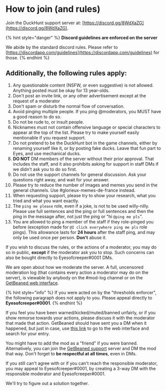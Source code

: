 # How to join \(and rules\)

Join the DuckHunt support server at: [https://discord.gg/8WdXaZG](https://discord.gg/8WdXaZG).

{% hint style="danger" %}
**Discord guidelines are enforced on the server**

We abide by the standard discord rules. Please refer to [https://discordapp.com/guidelines](https://discordapp.com/guidelines) for those.
{% endhint %}

## **Additionally, the following rules apply:**

1. Any questionable content \(NSFW, or even suggestive\) is not allowed. Anything posted must be okay for 13 year-olds.
2. Don't post an invite link, or any other advertisement except at the request of a moderator
3. Don't spam or disturb the normal flow of conversation.
4. Avoid pinging multiple people. If you ping @moderators, you MUST have a good reason to do so.
5. Do not be rude to, or insult people.
6. Nicknames must not contain offensive language or special characters to appear at the top of the list. Please try to make yourself easily mentionable if you request support.
7. Do not pretend to be the DuckHunt bot in the game channels, either by renaming yourself like it, or by posting fake ducks. Leave that fun part to Eyes, and use mechanical ducks.
8. **DO NOT** DM members of the server without their prior approval. That includes the staff, and it also prohibits asking for support in staff DMs if we didn't ask you to do so first.
9. Do not use the support channels for general discussion. Ask your questions right away, and wait for your answer.
10. Please try to reduce the number of images and memes you send in the general channels. Use \#glorieux-memes-de-france instead.
11. When requesting support, please try to show your research, what you tried and what you want exactly.
12. The `ping me please` role, even if a joke, is not to be used willy-nilly. Please use full sentences and the ping or full sentences and then the ping in the message after, not just the ping or "hi `@ping me pls`".
13. You are allowed to ping a member of the staff if they role-pinged you before \(exception made for `@I click everywhere ping me pls` role pings\). This allowance lasts for **24 hours** after the staff ping, and may only be used once per person. **Don't** abuse it.

If you wish to discuss the rules, or the actions of a moderator, you may do so in public, **except** if the moderator ask you to stop. Such concerns can also be bought directly to Eyesofcreeper\#0001 DMs.

We are open about how we moderate the server. A full, uncensored moderation log \(that contains every action a moderator may do on the server\), is viewable by anybody on the \#mod-log channel or on the [GetBeaned web interface](https://getbeaned.me/guilds/195260081036591104).

{% hint style="info" %}
If you were acted on by the "thresholds enforcer", the following paragraph does not apply to you. Please appeal directly to **Eyesofcreeper\#0001**.
{% endhint %}

If you feel you have been warned/kicked/muted/banned unfairly, or if you show remorse towards your actions, please discuss it with the moderator that made that action. GetBeaned should have sent you a DM when it happened, but just in case, use [this link](https://getbeaned.me/guilds/195260081036591104) to go to the web interface and search for your entry.

You might have to add the mod as a "friend" if you were banned. Alternatively, you can join the [GetBeaned support](https://discord.gg/gT5pdgP) server and DM the mod that way. Don't forget to **be respectful at all times**, even in DMs.

If you still can't agree with or if you can't reach the responsible moderator, you may appeal to Eyesofcreeper\#0001, by creating a 3-way DM with the responsible moderator and Eyesofcreeper\#0001.

We'll try to figure out a solution together.

